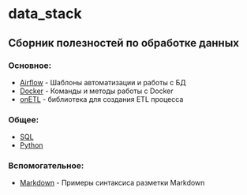 # data_stack
 
## Сборник полезностей по обработке данных

### Основное:
- [Airflow](https://github.com/mustdayker/data_stack/tree/main/airflow) - Шаблоны автоматизации и работы с БД
- [Docker](https://github.com/mustdayker/data_stack/tree/main/docker) - Команды и методы работы с Docker
- [onETL](https://github.com/mustdayker/data_stack/tree/main/onetl) - библиотека для создания ETL процесса

### Общее:
- [SQL](https://github.com/mustdayker/data_stack/tree/main/sql)
- [Python](https://github.com/mustdayker/data_stack/tree/main/python/)

### Вспомогательное:
- [Markdown](https://github.com/mustdayker/my_code/blob/main/markdown_syntaxis.ipynb) - Примеры синтаксиса разметки Markdown